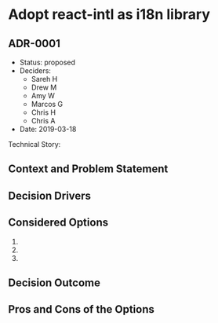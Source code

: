 # Adopt react-intl as i18n library
## ADR-0001

* Status: proposed
* Deciders:
  * Sareh H
  * Drew M
  * Amy W
  * Marcos G
  * Chris H
  * Chris A
* Date: 2019-03-18

Technical Story:

## Context and Problem Statement


## Decision Drivers


## Considered Options

1.
2.
3.

## Decision Outcome

## Pros and Cons of the Options
